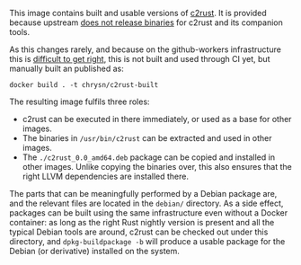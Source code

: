 This image contains built and usable versions of [c2rust].
It is provided because upstream [does not release binaries] for c2rust and its companion tools.

As this changes rarely,
and because on the github-workers infrastructure this is [difficult to get right],
this is not built and used through CI yet,
but manually built an published as:

    docker build . -t chrysn/c2rust-built

The resulting image fulfils three roles:

* c2rust can be executed in there immediately, or used as a base for other images.
* The binaries in `/usr/bin/c2rust` can be extracted and used in other images.
* The `./c2rust_0.0_amd64.deb` package can be copied and installed in other images.
  Unlike copying the binaries over, this also ensures that the right LLVM dependencies are installed there.

The parts that can be meaningfully performed by a Debian package are,
and the relevant files are located in the `debian/` directory.
As a side effect,
packages can be built using the same infrastructure even without a Docker container:
as long as the right Rust nightly version is present
and all the typical Debian tools are around,
c2rust can be checked out under this directory,
and `dpkg-buildpackage -b` will produce a usable package for the Debian (or derivative) installed on the system.

[c2rust]: https://github.com/immunant/c2rust
[does not release binaries]: https://github.com/immunant/c2rust/issues/326
[branch this is built from (for-riot)]: https://github.com/chrysn-pull-requests/c2rust/tree/for-riot
[difficult to get right]: https://github.com/RIOT-OS/riotdocker/pull/141
